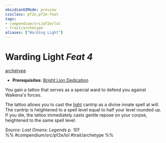 ```yaml
---
obsidianUIMode: preview
cssclass: pf2e,pf2e-feat
tags:
- compendium/src/pf2e/lol
- trait/archetype
aliases: ["Warding Light"]
---
```

# Warding Light  *Feat 4*  
[archetype](/rules/traits/archetype.md)  

- **Prerequisites**: [Bright Lion Dedication](/compendium/feats/bright-lion-dedication-lol.md)

You gain a tattoo that serves as a special ward to defend you against Walkena's forces.

The tattoo allows you to cast the [light](/compendium/spells/light.md) cantrip as a divine innate spell at will. The cantrip is heightened to a spell level equal to half your level rounded up. If you die, the tattoo immediately casts gentle repose on your corpse, heightened to the same spell level.

*Source: Lost Omens: Legends p. 101*  
%% #compendium/src/pf2e/lol #trait/archetype %%